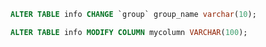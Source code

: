 ```sql
ALTER TABLE info CHANGE `group` group_name varchar(10);
```

```sql
ALTER TABLE info MODIFY COLUMN mycolumn VARCHAR(100);
```

